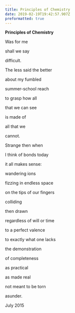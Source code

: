 ```yaml
---
title: Principles of Chemistry
date: 2019-02-19T19:42:57.907Z
preformatted: true
---
```

**Principles of Chemistry** 

Was for me

shall we say 

difficult.

The less said the better

about my fumbled 

summer-school reach

to grasp how all 

that we can see

is made of 

all that we 

cannot. 

Strange then when 

I think of bonds today 

it all makes sense:

wandering ions 

fizzing in endless space

on the tips of our fingers

colliding 

then drawn

regardless of will or time

to a perfect valence

to exactly what one lacks

the demonstration 

of completeness

as practical

as made real 

not meant to be torn

asunder.



July 2015
